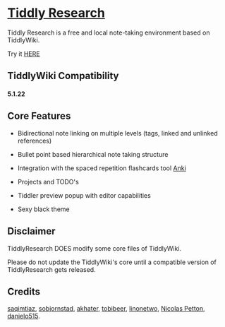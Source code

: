 # [Tiddly Research](https://kebifurai.github.io/TiddlyResearch)

Tiddly Research is a free and local note-taking environment based on TiddlyWiki.

Try it [HERE](https://kebifurai.github.io/TiddlyResearch)

## TiddlyWiki Compatibility
#### 5.1.22

## Core Features

* Bidirectional note linking on multiple levels (tags, linked and unlinked references)

* Bullet point based hierarchical note taking structure

* Integration with the spaced repetition flashcards tool [Anki](https://apps.ankiweb.net/)

* Projects and TODO's

* Tiddler preview popup with editor capabilities

* Sexy black theme

## Disclaimer

TiddlyResearch DOES modify some core files of TiddlyWiki.

Please do not update the TiddlyWiki's core until a compatible version of TiddlyResearch gets released.

## Credits

[saqimtiaz](https://saqimtiaz.github.io/sq-tw/streams.html), [sobjornstad](https://sobjornstad.github.io/TiddlyRemember/), [akhater](https://akhater.github.io/drift/), [tobibeer](http://tobibeer.github.io/tw5-plugins/#Plugins), [linonetwo](https://onetwo.ren/wiki/#:Index), [Nicolas Petton](https://nicolas.petton.fr/tw/project-manager.html), [danielo515](http://contextplugin.tiddlyspot.com).

